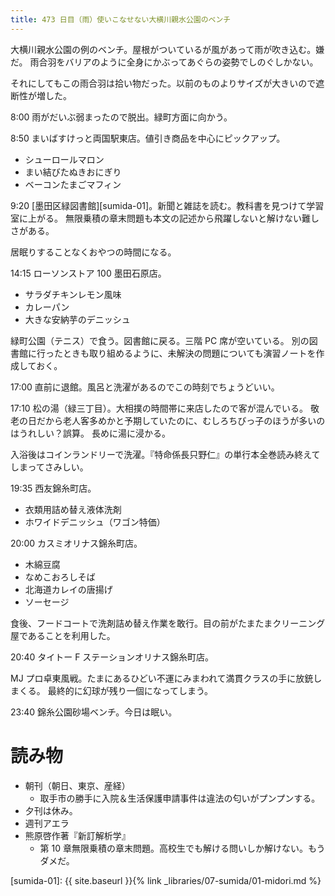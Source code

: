 ```yaml
---
title: 473 日目（雨）使いこなせない大横川親水公園のベンチ
---
```


大横川親水公園の例のベンチ。屋根がついているが風があって雨が吹き込む。嫌だ。
雨合羽をバリアのように全身にかぶってあぐらの姿勢でしのぐしかない。

それにしてもこの雨合羽は拾い物だった。以前のものよりサイズが大きいので遮断性が増した。

8:00 雨がだいぶ弱まったので脱出。緑町方面に向かう。

8:50 まいばすけっと両国駅東店。値引き商品を中心にピックアップ。
* シューロールマロン
* まい結びたぬきおにぎり
* ベーコンたまごマフィン

9:20 [墨田区緑図書館][sumida-01]。新聞と雑誌を読む。教科書を見つけて学習室に上がる。
無限乗積の章末問題も本文の記述から飛躍しないと解けない難しさがある。

居眠りすることなくおやつの時間になる。

14:15 ローソンストア 100 墨田石原店。
* サラダチキンレモン風味
* カレーパン
* 大きな安納芋のデニッシュ

緑町公園（テニス）で食う。図書館に戻る。三階 PC 席が空いている。
別の図書館に行ったときも取り組めるように、未解決の問題についても演習ノートを作成しておく。

17:00 直前に退館。風呂と洗濯があるのでこの時刻でちょうどいい。

17:10 松の湯（緑三丁目）。大相撲の時間帯に来店したので客が混んでいる。
敬老の日だから老人客多めかと予期していたのに、むしろちびっ子のほうが多いのはうれしい？誤算。
長めに湯に浸かる。

入浴後はコインランドリーで洗濯。『特命係長只野仁』の単行本全巻読み終えてしまってさみしい。

19:35 西友錦糸町店。
* 衣類用詰め替え液体洗剤
* ホワイドデニッシュ（ワゴン特価）

20:00 カスミオリナス錦糸町店。
* 木綿豆腐
* なめこおろしそば
* 北海道カレイの唐揚げ
* ソーセージ

食後、フードコートで洗剤詰め替え作業を敢行。目の前がたまたまクリーニング屋であることを利用した。

20:40 タイトー F ステーションオリナス錦糸町店。

MJ プロ卓東風戦。たまにあるひどい不運にみまわれて満貫クラスの手に放銃しまくる。
最終的に幻球が残り一個になってしまう。

23:40 錦糸公園砂場ベンチ。今日は眠い。

# 読み物

* 朝刊（朝日、東京、産経）
  * 取手市の勝手に入院＆生活保護申請事件は違法の匂いがプンプンする。
* 夕刊は休み。
* 週刊アエラ
* 熊原啓作著『新訂解析学』
  * 第 10 章無限乗積の章末問題。高校生でも解ける問いしか解けない。もうダメだ。

[sumida-01]: {{ site.baseurl }}{% link _libraries/07-sumida/01-midori.md %}
